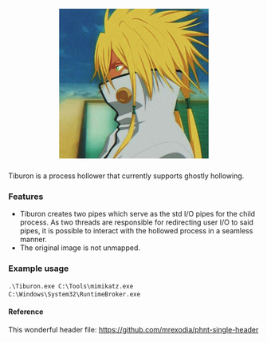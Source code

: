 <h1 align="center">
<br>
<img src="Tier.PNG", width="300" height="300">
<br>
</h1>

Tiburon is a process hollower that currently supports ghostly hollowing. 

### Features

- Tiburon creates two pipes which serve as the std I/O pipes for the child process. As two threads are responsible for redirecting user I/O to said pipes, it is possible to interact with the hollowed process in a seamless manner.
- The original image is not unmapped.

### Example usage

```
.\Tiburon.exe C:\Tools\mimikatz.exe C:\Windows\System32\RuntimeBroker.exe
```

#### Reference

This wonderful header file: https://github.com/mrexodia/phnt-single-header
